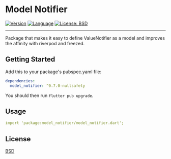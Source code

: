# Model Notifier

[![Version](https://img.shields.io/badge/version-0.7.0-blue.svg)](https://mathru.net)
[![Language](https://img.shields.io/badge/language-dart-blue.svg)](https://dart.dev/)
[![License: BSD](https://img.shields.io/badge/license-BSD-purple.svg)](https://opensource.org/licenses/BSD-3-Clause)

---------------------------------------

Package that makes it easy to define ValueNotifier as a model and improves the affinity with riverpod and freezed.

## Getting Started

Add this to your package's pubspec.yaml file:
```yaml
dependencies:
  model_notifier: ^0.7.0-nullsafety
```
You should then run `flutter pub upgrade`.

## Usage

```yaml
import 'package:model_notifier/model_notifier.dart';
```

## License

[BSD](LICENSE)